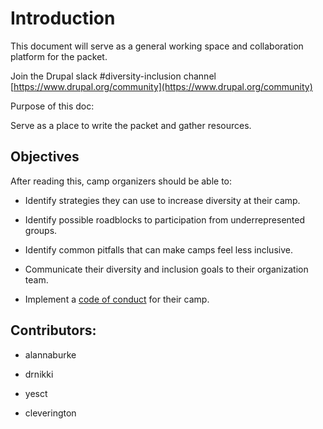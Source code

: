 # Introduction

This document will serve as a general working space and collaboration platform for the packet.

Join the Drupal slack #diversity-inclusion channel [https://www.drupal.org/community](https://www.drupal.org/community)

Purpose of this doc:

Serve as a place to write the packet and gather resources.

## Objectives

After reading this, camp organizers should be able to:

* Identify strategies they can use to increase diversity at their camp.

* Identify possible roadblocks to participation from underrepresented groups.

* Identify common pitfalls that can make camps feel less inclusive.

* Communicate their diversity and inclusion goals to their organization team.

* Implement a [code of conduct](https://events.drupal.org/neworleans2016/code-conduct) for their camp.

## Contributors:
* alannaburke

* drnikki

* yesct

* cleverington
